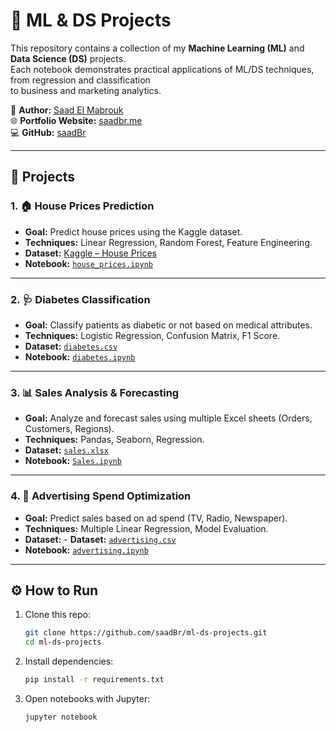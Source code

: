 # 🧠 ML & DS Projects

This repository contains a collection of my **Machine Learning (ML)** and **Data Science (DS)** projects.  
Each notebook demonstrates practical applications of ML/DS techniques, from regression and classification  
to business and marketing analytics.

👤 **Author:** [Saad El Mabrouk](https://www.linkedin.com/in/saadelmabrouk/)  
🌐 **Portfolio Website:** [saadbr.me](https://saadbr.me)  
💻 **GitHub:** [saadBr](https://github.com/saadBr)  

---

## 📂 Projects

### 1. 🏠 House Prices Prediction
- **Goal:** Predict house prices using the Kaggle dataset.  
- **Techniques:** Linear Regression, Random Forest, Feature Engineering.  
- **Dataset:** [Kaggle – House Prices](https://www.kaggle.com/c/house-prices-advanced-regression-techniques)  
- **Notebook:** [`house_prices.ipynb`](house_prices.ipynb)  

---

### 2. 🩺 Diabetes Classification
- **Goal:** Classify patients as diabetic or not based on medical attributes.  
- **Techniques:** Logistic Regression, Confusion Matrix, F1 Score.  
- **Dataset:** [`diabetes.csv`](data/diabetes.csv)
- **Notebook:** [`diabetes.ipynb`](diabetes.ipynb)  

---

### 3. 📊 Sales Analysis & Forecasting
- **Goal:** Analyze and forecast sales using multiple Excel sheets (Orders, Customers, Regions).  
- **Techniques:** Pandas, Seaborn, Regression.  
- **Dataset:** [`sales.xlsx`](data/sales.xlsx)
- **Notebook:** [`Sales.ipynb`](Sales.ipynb)  

---

### 4. 📢 Advertising Spend Optimization
- **Goal:** Predict sales based on ad spend (TV, Radio, Newspaper).  
- **Techniques:** Multiple Linear Regression, Model Evaluation.  
- **Dataset:** - **Dataset:** [`advertising.csv`](data/Advertising.csv)
- **Notebook:** [`advertising.ipynb`](advertising.ipynb)  

---

## ⚙️ How to Run
1. Clone this repo:
   ```bash
   git clone https://github.com/saadBr/ml-ds-projects.git
   cd ml-ds-projects
2. Install dependencies:
    ```bash
    pip install -r requirements.txt
3. Open notebooks with Jupyter:
    ```bash
    jupyter notebook